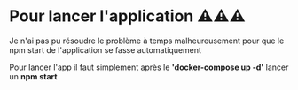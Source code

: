 # Pour lancer l'application ⚠️⚠️⚠️

Je n'ai pas pu résoudre le problème à temps malheureusement pour que le npm start de l'application se fasse automatiquement

Pour lancer l'app il faut simplement après le **'docker-compose up -d'** lancer un **npm start**
